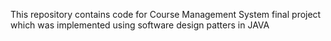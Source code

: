 This repository contains code for Course Management System final project which was implemented using software design patters in JAVA
